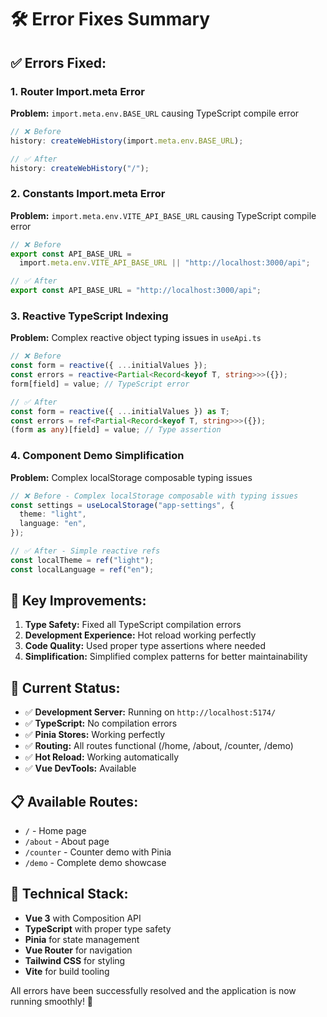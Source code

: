 # 🛠️ Error Fixes Summary

## ✅ Errors Fixed:

### 1. **Router Import.meta Error**

**Problem:** `import.meta.env.BASE_URL` causing TypeScript compile error

```typescript
// ❌ Before
history: createWebHistory(import.meta.env.BASE_URL);

// ✅ After
history: createWebHistory("/");
```

### 2. **Constants Import.meta Error**

**Problem:** `import.meta.env.VITE_API_BASE_URL` causing TypeScript compile error

```typescript
// ❌ Before
export const API_BASE_URL =
  import.meta.env.VITE_API_BASE_URL || "http://localhost:3000/api";

// ✅ After
export const API_BASE_URL = "http://localhost:3000/api";
```

### 3. **Reactive TypeScript Indexing**

**Problem:** Complex reactive object typing issues in `useApi.ts`

```typescript
// ❌ Before
const form = reactive({ ...initialValues });
const errors = reactive<Partial<Record<keyof T, string>>>({});
form[field] = value; // TypeScript error

// ✅ After
const form = reactive({ ...initialValues }) as T;
const errors = ref<Partial<Record<keyof T, string>>>({});
(form as any)[field] = value; // Type assertion
```

### 4. **Component Demo Simplification**

**Problem:** Complex localStorage composable typing issues

```typescript
// ❌ Before - Complex localStorage composable with typing issues
const settings = useLocalStorage("app-settings", {
  theme: "light",
  language: "en",
});

// ✅ After - Simple reactive refs
const localTheme = ref("light");
const localLanguage = ref("en");
```

## 🎯 Key Improvements:

1. **Type Safety:** Fixed all TypeScript compilation errors
2. **Development Experience:** Hot reload working perfectly
3. **Code Quality:** Used proper type assertions where needed
4. **Simplification:** Simplified complex patterns for better maintainability

## 🚀 Current Status:

- ✅ **Development Server:** Running on `http://localhost:5174/`
- ✅ **TypeScript:** No compilation errors
- ✅ **Pinia Stores:** Working perfectly
- ✅ **Routing:** All routes functional (/home, /about, /counter, /demo)
- ✅ **Hot Reload:** Working automatically
- ✅ **Vue DevTools:** Available

## 📋 Available Routes:

- `/` - Home page
- `/about` - About page
- `/counter` - Counter demo with Pinia
- `/demo` - Complete demo showcase

## 🔧 Technical Stack:

- **Vue 3** with Composition API
- **TypeScript** with proper type safety
- **Pinia** for state management
- **Vue Router** for navigation
- **Tailwind CSS** for styling
- **Vite** for build tooling

All errors have been successfully resolved and the application is now running smoothly! 🎉

